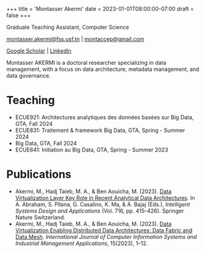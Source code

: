 +++
title = 'Montasser Akermi'
date = 2023-01-01T08:00:00-07:00
draft = false
+++

Graduate Teaching Assistant, Computer Science

montasser.akermi@fss.usf.tn | montaccep@gmail.com

[Google Scholar](https://scholar.google.com/citations?user=3sPaBCYAAAAJ&hl=en "Montasser AKERMI - Google Scholar") | [LinkedIn](https://www.linkedin.com/in/makermi/ "Montasser AKERMI | LinkedIn")

Montasser AKERMI is a doctoral researcher specializing in data management, with a focus on data architecture, metadata management, and data governance.

# Teaching

- ECUE921: Architectures analytiques des données basées sur Big Data, GTA, Fall 2024
- ECUE831: Traitement & framework Big Data, GTA, Spring - Summer 2024
- Big Data, GTA, Fall 2024
- ECUE641: Initiation au Big Data, GTA, Spring - Summer 2023

# Publications

- Akermi, M., Hadj Taieb, M. A., & Ben Aouicha, M. (2023). [Data Virtualization Layer Key Role in Recent Analytical Data Architectures](/papers/2023/isda_data_virtualization.pdf). In A. Abraham, S. Pllana, G. Casalino, K. Ma, & A. Bajaj (Eds.), *Intelligent Systems Design and Applications* (Vol. 716, pp. 415–426). Springer Nature Switzerland.
- Akermi, M., Hadj Taieb, M. A., & Ben Aouicha, M. (2023). [Data Virtualization Enabling Distributed Data Architectures: Data Fabric and Data Mesh](/papers/2023/ijcisim_data_virtualization.pdf). *International Journal of Computer Information Systems and Industrial Management Applications*, 15(2023), 1–12.


